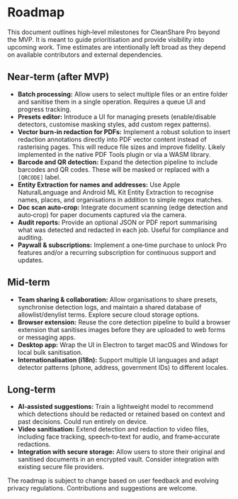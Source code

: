 # Roadmap

This document outlines high‑level milestones for CleanShare Pro beyond the MVP.  It is meant to guide prioritisation and provide visibility into upcoming work.  Time estimates are intentionally left broad as they depend on available contributors and external dependencies.

## Near‑term (after MVP)

* **Batch processing:** Allow users to select multiple files or an entire folder and sanitise them in a single operation.  Requires a queue UI and progress tracking.
* **Presets editor:** Introduce a UI for managing presets (enable/disable detectors, customise masking styles, add custom regex patterns).
* **Vector burn‑in redaction for PDFs:** Implement a robust solution to insert redaction annotations directly into PDF vector content instead of rasterising pages.  This will reduce file sizes and improve fidelity.  Likely implemented in the native PDF Tools plugin or via a WASM library.
* **Barcode and QR detection:** Expand the detection pipeline to include barcodes and QR codes.  These will be masked or replaced with a `[QRCODE]` label.
* **Entity Extraction for names and addresses:** Use Apple NaturalLanguage and Android ML Kit Entity Extraction to recognise names, places, and organisations in addition to simple regex matches.
* **Doc scan auto‑crop:** Integrate document scanning (edge detection and auto‑crop) for paper documents captured via the camera.
* **Audit reports:** Provide an optional JSON or PDF report summarising what was detected and redacted in each job.  Useful for compliance and auditing.
* **Paywall & subscriptions:** Implement a one‑time purchase to unlock Pro features and/or a recurring subscription for continuous support and updates.

## Mid‑term

* **Team sharing & collaboration:** Allow organisations to share presets, synchronise detection logs, and maintain a shared database of allowlist/denylist terms.  Explore secure cloud storage options.
* **Browser extension:** Reuse the core detection pipeline to build a browser extension that sanitises images before they are uploaded to web forms or messaging apps.
* **Desktop app:** Wrap the UI in Electron to target macOS and Windows for local bulk sanitisation.
* **Internationalisation (i18n):** Support multiple UI languages and adapt detector patterns (phone, address, government IDs) to different locales.

## Long‑term

* **AI‑assisted suggestions:** Train a lightweight model to recommend which detections should be redacted or retained based on context and past decisions.  Could run entirely on device.
* **Video sanitisation:** Extend detection and redaction to video files, including face tracking, speech‑to‑text for audio, and frame‑accurate redactions.
* **Integration with secure storage:** Allow users to store their original and sanitised documents in an encrypted vault.  Consider integration with existing secure file providers.

The roadmap is subject to change based on user feedback and evolving privacy regulations.  Contributions and suggestions are welcome.
